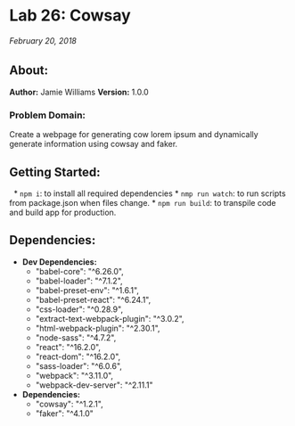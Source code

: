 # Lab 26: Cowsay
###### February 20, 2018
## About: 
**Author:** Jamie Williams
**Version:** 1.0.0
### Problem Domain: 
Create a webpage for generating cow lorem ipsum and dynamically generate information using cowsay and faker.
## Getting Started:
&nbsp;
    * `npm i`: to install all required dependencies
    * `nmp run watch`: to run scripts from package.json when       files change.
    * `npm run build`: to transpile code and build app for         production.
## Dependencies:
  - **Dev Dependencies:**
    -   "babel-core": "^6.26.0",
    -   "babel-loader": "^7.1.2",
    -   "babel-preset-env": "^1.6.1",
    -   "babel-preset-react": "^6.24.1",
    -   "css-loader": "^0.28.9",
    -   "extract-text-webpack-plugin": "^3.0.2",
    -   "html-webpack-plugin": "^2.30.1",
    -   "node-sass": "^4.7.2",
    -   "react": "^16.2.0",
    -   "react-dom": "^16.2.0",
    -   "sass-loader": "^6.0.6",
    -   "webpack": "^3.11.0",
    -   "webpack-dev-server": "^2.11.1"
    &nbsp;
  - **Dependencies:**
    -   "cowsay": "^1.2.1",
    -   "faker": "^4.1.0"
  